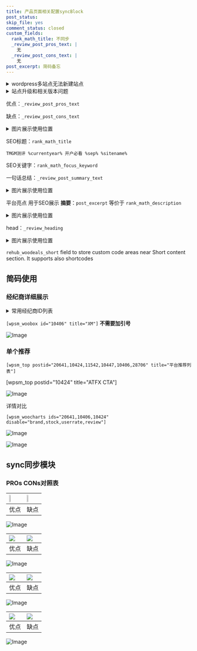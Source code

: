 ```yaml
---
title: 产品页面相关配置syncBlock
post_status: 
skip_file: yes
comment_status: closed
custom_fields:
  rank_math_title: 不同步
  _review_post_pros_text: |
    无
  _review_post_cons_text: |
    无
post_excerpt: 简码备忘
---
```

<details><summary>wordpress多站点无法新建站点</summary>

<li>和报错需要清理cookies一样的原因</li>
<li>wp-config.php里面<code>define( 'SUBDOMAIN_INSTALL', false );//子域名安装</code></li>
<li>新建子站点是用<code>define( 'SUBDOMAIN_INSTALL', true);//子域名安装</code> 完成以后，改成<code>false</code></li>
</details>

<details><summary>站点升级和相关版本问题</summary>

<p>wordpress：5.9.9
woocommerce：7.5.1
出现问题的地方：主题选项里面>><strong>Product layout >>compact style</strong></p>
<p>如何出现没有用过的字段 导致无法保存。先导出配置 然后进行修改，后面再次恢复即可。</p>
<p>出现部分字段无法显示时，需要返回默认布局后，对产品进行保存就好了。</p>
<p></p>
</details>

优点：`_review_post_pros_text`

缺点：`_review_post_cons_text`

<details><summary>图片展示使用位置</summary>

<img src="https://prod-files-secure.s3.us-west-2.amazonaws.com/39ed1227-6d7d-4570-be36-9ccd4a2c4241/f51d3d83-55d4-4bdf-9604-f37ec77ab556/Untitled.png?X-Amz-Algorithm=AWS4-HMAC-SHA256&X-Amz-Content-Sha256=UNSIGNED-PAYLOAD&X-Amz-Credential=ASIAZI2LB4664Y73AZ6Z%2F20250902%2Fus-west-2%2Fs3%2Faws4_request&X-Amz-Date=20250902T105528Z&X-Amz-Expires=3600&X-Amz-Security-Token=IQoJb3JpZ2luX2VjEML%2F%2F%2F%2F%2F%2F%2F%2F%2F%2FwEaCXVzLXdlc3QtMiJIMEYCIQCFSMjC489KcN5Ln1c6oKXNfp9J4XCy1BIkFCNqLpYluQIhAMrJZRkd3nyK1qt3%2FPbjx3BuQbKQBM22QXPreSuQ7iSLKv8DCCsQABoMNjM3NDIzMTgzODA1IgymxJOzEUEk3dqp2bMq3AOzyoLr0nhbVEvEpzuHjBML3Wt6TCYxOaBlWtQju0nKYoKSFDbgLGb52b9033v5s2eYW6GY3phocDrw%2FmYPHfuESYAu5NnmaySiRGdW4AJUIiup3JIYQ2F2RfeJrNuOLck4eHem3V%2BcrY5QUq9eVtYJQsAbxqytkyVAu9E3C%2Fs1pvQPX5nFY7S40RWltkNFwFIooUzwNFGnWmBNZK%2BXYxSF%2Fjh1X9RO71nmDvBaU0B0w3N394QV%2BBFil0gisafqYdMDFd6F0W5xr6Ak%2B8oFeHENNuaeLcWZindDlvdyI38r1e0wanIgRKNrumd1esjxN3oC6Lut1NkUP8PVCHSSZLq5rUYGfDbCJ%2FuG2vXmukWZICfyBNhcoNAxvdaZkQ4xHVRO%2FROLNEdCt8MztvcTaCGg3sntcjQJzZ4alPtTcXXUGR7rpL6%2BvRjZVRww3bG3aCVVT%2F03bw96TMr6VMugTCJ99eDO0DkhdBFf8Vtfnn%2F1rxN9%2FDL2JUH3RHcDvG%2FGCCGXfRLEwq767vBZGGKnSK1AFqbi5h%2Bau%2BXaf2mzLRbO%2BPzEs9DfGA8nrm4bEPnjHmMwiEQHFk%2Bv790%2BbfCux9txwUc6hf7ritjJI14WbpUCqVlcU%2FdyWZljX8BkGDCf99rFBjqkASnswiAtvTKQ%2FDxudTzgWIYQPh4DgWtmQtlSSQSuF9N9KGapMhw6tWZA%2Bb8uA3kErgiQ8N%2FGb5CyjlY9Ii8F9qvPfTFmmcjJZdIXMhHzYQAWVvpyrCRZjmc2i0J2cO8xAJH0qGyicmEnH0pzzj%2BvbLb%2FcF95%2FofA8X1Ir37PciHYzSHD%2F7t49bvPqpMlsmjuiavl9j28GS%2FJd5R7%2Feekzc5MGvn5&X-Amz-Signature=20ac4fc85a7e4682263aecf12cdf98b0b5a1daa54ec4dbc1d601fb8c8cdfd4e4&X-Amz-SignedHeaders=host&x-amz-checksum-mode=ENABLED&x-id=GetObject" alt="Image">
</details>

SEO标题：`rank_math_title`

`TMGM测评 %currentyear% 开户必看 %sep% %sitename%`

SEO关键字：`rank_math_focus_keyword`

一句话总结：`_review_post_summary_text`

<details><summary>图片展示使用位置</summary>

<img src="https://prod-files-secure.s3.us-west-2.amazonaws.com/39ed1227-6d7d-4570-be36-9ccd4a2c4241/4b96a922-296c-4f4e-8630-d1c870cbce01/Untitled.png?X-Amz-Algorithm=AWS4-HMAC-SHA256&X-Amz-Content-Sha256=UNSIGNED-PAYLOAD&X-Amz-Credential=ASIAZI2LB466QM52LRXS%2F20250902%2Fus-west-2%2Fs3%2Faws4_request&X-Amz-Date=20250902T105529Z&X-Amz-Expires=3600&X-Amz-Security-Token=IQoJb3JpZ2luX2VjEML%2F%2F%2F%2F%2F%2F%2F%2F%2F%2FwEaCXVzLXdlc3QtMiJGMEQCIDg8LbdHoxDXOVoSA1XGhzqVMOiFvACVuf9JVHLYifVYAiBFXO1gTKY%2FgtCSVTaso2VDOK90eLnFiAiNpRaLruPQair%2FAwgrEAAaDDYzNzQyMzE4MzgwNSIMrG4vgXtPRE%2FdAyCuKtwDmEkljsToEfUFBir9v%2Ff4lIU8ObZP4VyspuSorSkcjZqp6N6ygST6Py2YGRfqIHFEPgzRwfgpGH%2FfA04Z5geadY4M1UGygZY7vj3eZp3QKPYzFpCIiprVSe4MRdeadkXkMnSHY3E%2FK3db7sDsx1XJR1wjrNgvE0LLbqPOZtd7GEWxtUK7e8Hxkcq6ZvKtVBZt1t1zPsNJKwvZqhTrpeytXBLp0X9AI2pHHSL1wv9G5sFbxeqjl6OfNGWtZH%2B5Cp5UC2aei3X5ryPmDARQdaC8JVibHtKxofj27%2B1kJinYoKuhCouv0EJs%2ByBeB6o4WQrCil2rWkaA8nK4UVR1iJhX4%2FSa1YtCccr8AidwPjPjJhPQu%2FV3hD8CeEyRKFzNRGtzGkAki4TKIY8lUwdX1LYe8HaaQlAV0ifWjAItrKFNt5pRIvUWYYfnh70R7GxcbNMC0UWEE8REcXq1Myp7skXnZwR9OUyAQ%2BMIQ8oZN2jLf2o59Wm95i4MBYUDhtqCXP7NryXmdjL2HF61iapXJiftzNkTQmMx1l5AYyUWh1mSIgrwtFzIAPE0Dosk4LpU48xpxDgcpYCexEm03gTeAwAAIpilt4ry56jDYENxmTbp6UxdJKAsXz266SsNIAow4PfaxQY6pgF%2B5cNa5GASiwkoPrc8DJ7KLnMZgkPNnQ8aaLafNRKF0Fy3Yj0tyyNBe3qUV0ClWSDxkXK2hVr3vIekt5WNOpXzQAoBxrSFmWSg5D6lyE9agzJj33DzXK235mbI1DFAAtOCkr4p4CNbKiATkGimh%2B6%2F7BE8Q2wGbnCNyp035zyaBvRmagq7akh0NzNzwjMg46ZOaMT69J2kcRpZomZ53Bbo2IgDPzGZ&X-Amz-Signature=737e5857b5d4dcd4b6a19a11828ef421dca9a49010ca827aab4f17c283f571e1&X-Amz-SignedHeaders=host&x-amz-checksum-mode=ENABLED&x-id=GetObject" alt="Image">
</details>

平台亮点 用于SEO展示 **摘要**：`post_excerpt`  等价于 `rank_math_description`

<details><summary>图片展示使用位置</summary>

<img src="https://prod-files-secure.s3.us-west-2.amazonaws.com/39ed1227-6d7d-4570-be36-9ccd4a2c4241/1ee11f63-b60a-4dfe-a7a7-d58ff23b5d88/Untitled.png?X-Amz-Algorithm=AWS4-HMAC-SHA256&X-Amz-Content-Sha256=UNSIGNED-PAYLOAD&X-Amz-Credential=ASIAZI2LB4666MQBAFH7%2F20250902%2Fus-west-2%2Fs3%2Faws4_request&X-Amz-Date=20250902T105533Z&X-Amz-Expires=3600&X-Amz-Security-Token=IQoJb3JpZ2luX2VjEML%2F%2F%2F%2F%2F%2F%2F%2F%2F%2FwEaCXVzLXdlc3QtMiJHMEUCIQDF%2FRVOvUIOLti3LEoLuVSkxFUtbbvaOnw9kPynmm%2FG%2FgIgSSdVPXSiCKsRzLZckX6pokPhsg1d22IseXvyp%2BK%2Ftqsq%2FwMIKxAAGgw2Mzc0MjMxODM4MDUiDJQZTAPuIYYABJ5A3SrcAx0jmjt4beNj2AZe%2FSVuDdWMrwpe1pLZgf7%2BvPTKPAAi25EkLUvzyykyOTaB28iSSKILfvwrjDn%2BG9O93pv6Xajv5H%2F7Zt6noMnqTCheEy6%2BWt9hjvnbtV7%2FGw%2FXQ%2BSxW5tW7YpyXXzSa0rfHRFgyszcA5Lv5WTFAMjOzR43JwkB7pNd7SUWkkWZbA8thBZ%2FhEsXV3KpVQ0yHSVwyIfwl8vYLytRiN1AzSF9P8EEJ8O9A%2B5FHNa2paMi%2Fzgpl63M18wtidlmaqnV%2B%2FSrIzJhSAqK1PHlFmaJo1b9btae%2Fz5AuyyfOpWeoC4jR7gB%2Bd7xLQErIyrVt%2FK054Go1CXdFrpphFnVIVy4YHPMJjYedpVNlkMVcCSfbodS9mYfIWPHa8BDI36bA4mXk2jDDCaPbmyyzkKTYeeKqUX4qZKol0pfsKZr0L09uwXhnw0ox4NyIuU8SADvuaQEAX%2FayXgtfj7%2FADT%2BNT5TlFVJU5L4G620YpT96w%2FwdsjCWsAHgbR65gQiUtCHjwewwT5ilFblii5NitBgq3J8knqWuhBmWfpSv9jvCqktbVTIXlxs8j0aptfCpC0yBcMNZkCMJkfHPIwS5dWBYAZ41MAqrIKIxPr0xVSCO2sx9OAC3FMMMIz32sUGOqUBFjHEzKO7WxWTY7OO3URRoFjL%2BSHev5s2EReV3fi3J5%2FtufR3De5k4%2F1GzviHU9fvZPEYl7JEiXzEkKxz59uZ7Dq5tyXHma27AVlZA1CTgdzDaMRI3tRIlyslenwttihPkMsv1v3hVzg4%2FkO%2FjGp0EZRYP2YtzM8a1%2B%2BcaKNgOFmfeCLK4YzX5E%2Bka4l8ZuG7dtU8oqeNm4rU5qQRM5MHhP8PlQYZ&X-Amz-Signature=db8c7fd648c4656cf1001a819c209d3e69dc7f040987a446783a272cdfc86e53&X-Amz-SignedHeaders=host&x-amz-checksum-mode=ENABLED&x-id=GetObject" alt="Image">
<img src="https://prod-files-secure.s3.us-west-2.amazonaws.com/39ed1227-6d7d-4570-be36-9ccd4a2c4241/ad4118b5-78d8-4fbe-801e-3b29b5d99c01/Untitled.png?X-Amz-Algorithm=AWS4-HMAC-SHA256&X-Amz-Content-Sha256=UNSIGNED-PAYLOAD&X-Amz-Credential=ASIAZI2LB4666MQBAFH7%2F20250902%2Fus-west-2%2Fs3%2Faws4_request&X-Amz-Date=20250902T105533Z&X-Amz-Expires=3600&X-Amz-Security-Token=IQoJb3JpZ2luX2VjEML%2F%2F%2F%2F%2F%2F%2F%2F%2F%2FwEaCXVzLXdlc3QtMiJHMEUCIQDF%2FRVOvUIOLti3LEoLuVSkxFUtbbvaOnw9kPynmm%2FG%2FgIgSSdVPXSiCKsRzLZckX6pokPhsg1d22IseXvyp%2BK%2Ftqsq%2FwMIKxAAGgw2Mzc0MjMxODM4MDUiDJQZTAPuIYYABJ5A3SrcAx0jmjt4beNj2AZe%2FSVuDdWMrwpe1pLZgf7%2BvPTKPAAi25EkLUvzyykyOTaB28iSSKILfvwrjDn%2BG9O93pv6Xajv5H%2F7Zt6noMnqTCheEy6%2BWt9hjvnbtV7%2FGw%2FXQ%2BSxW5tW7YpyXXzSa0rfHRFgyszcA5Lv5WTFAMjOzR43JwkB7pNd7SUWkkWZbA8thBZ%2FhEsXV3KpVQ0yHSVwyIfwl8vYLytRiN1AzSF9P8EEJ8O9A%2B5FHNa2paMi%2Fzgpl63M18wtidlmaqnV%2B%2FSrIzJhSAqK1PHlFmaJo1b9btae%2Fz5AuyyfOpWeoC4jR7gB%2Bd7xLQErIyrVt%2FK054Go1CXdFrpphFnVIVy4YHPMJjYedpVNlkMVcCSfbodS9mYfIWPHa8BDI36bA4mXk2jDDCaPbmyyzkKTYeeKqUX4qZKol0pfsKZr0L09uwXhnw0ox4NyIuU8SADvuaQEAX%2FayXgtfj7%2FADT%2BNT5TlFVJU5L4G620YpT96w%2FwdsjCWsAHgbR65gQiUtCHjwewwT5ilFblii5NitBgq3J8knqWuhBmWfpSv9jvCqktbVTIXlxs8j0aptfCpC0yBcMNZkCMJkfHPIwS5dWBYAZ41MAqrIKIxPr0xVSCO2sx9OAC3FMMMIz32sUGOqUBFjHEzKO7WxWTY7OO3URRoFjL%2BSHev5s2EReV3fi3J5%2FtufR3De5k4%2F1GzviHU9fvZPEYl7JEiXzEkKxz59uZ7Dq5tyXHma27AVlZA1CTgdzDaMRI3tRIlyslenwttihPkMsv1v3hVzg4%2FkO%2FjGp0EZRYP2YtzM8a1%2B%2BcaKNgOFmfeCLK4YzX5E%2Bka4l8ZuG7dtU8oqeNm4rU5qQRM5MHhP8PlQYZ&X-Amz-Signature=a806341061e95b630b4d42d36995be334d5f0cdea64e76e65d627be13f92fe74&X-Amz-SignedHeaders=host&x-amz-checksum-mode=ENABLED&x-id=GetObject" alt="Image">
<img src="https://prod-files-secure.s3.us-west-2.amazonaws.com/39ed1227-6d7d-4570-be36-9ccd4a2c4241/a38cf7c9-a79c-4b64-9e94-13589fe0758b/Untitled.png?X-Amz-Algorithm=AWS4-HMAC-SHA256&X-Amz-Content-Sha256=UNSIGNED-PAYLOAD&X-Amz-Credential=ASIAZI2LB4666MQBAFH7%2F20250902%2Fus-west-2%2Fs3%2Faws4_request&X-Amz-Date=20250902T105533Z&X-Amz-Expires=3600&X-Amz-Security-Token=IQoJb3JpZ2luX2VjEML%2F%2F%2F%2F%2F%2F%2F%2F%2F%2FwEaCXVzLXdlc3QtMiJHMEUCIQDF%2FRVOvUIOLti3LEoLuVSkxFUtbbvaOnw9kPynmm%2FG%2FgIgSSdVPXSiCKsRzLZckX6pokPhsg1d22IseXvyp%2BK%2Ftqsq%2FwMIKxAAGgw2Mzc0MjMxODM4MDUiDJQZTAPuIYYABJ5A3SrcAx0jmjt4beNj2AZe%2FSVuDdWMrwpe1pLZgf7%2BvPTKPAAi25EkLUvzyykyOTaB28iSSKILfvwrjDn%2BG9O93pv6Xajv5H%2F7Zt6noMnqTCheEy6%2BWt9hjvnbtV7%2FGw%2FXQ%2BSxW5tW7YpyXXzSa0rfHRFgyszcA5Lv5WTFAMjOzR43JwkB7pNd7SUWkkWZbA8thBZ%2FhEsXV3KpVQ0yHSVwyIfwl8vYLytRiN1AzSF9P8EEJ8O9A%2B5FHNa2paMi%2Fzgpl63M18wtidlmaqnV%2B%2FSrIzJhSAqK1PHlFmaJo1b9btae%2Fz5AuyyfOpWeoC4jR7gB%2Bd7xLQErIyrVt%2FK054Go1CXdFrpphFnVIVy4YHPMJjYedpVNlkMVcCSfbodS9mYfIWPHa8BDI36bA4mXk2jDDCaPbmyyzkKTYeeKqUX4qZKol0pfsKZr0L09uwXhnw0ox4NyIuU8SADvuaQEAX%2FayXgtfj7%2FADT%2BNT5TlFVJU5L4G620YpT96w%2FwdsjCWsAHgbR65gQiUtCHjwewwT5ilFblii5NitBgq3J8knqWuhBmWfpSv9jvCqktbVTIXlxs8j0aptfCpC0yBcMNZkCMJkfHPIwS5dWBYAZ41MAqrIKIxPr0xVSCO2sx9OAC3FMMMIz32sUGOqUBFjHEzKO7WxWTY7OO3URRoFjL%2BSHev5s2EReV3fi3J5%2FtufR3De5k4%2F1GzviHU9fvZPEYl7JEiXzEkKxz59uZ7Dq5tyXHma27AVlZA1CTgdzDaMRI3tRIlyslenwttihPkMsv1v3hVzg4%2FkO%2FjGp0EZRYP2YtzM8a1%2B%2BcaKNgOFmfeCLK4YzX5E%2Bka4l8ZuG7dtU8oqeNm4rU5qQRM5MHhP8PlQYZ&X-Amz-Signature=9b15dc6813de053ca9d9d8d21054b9dd180aae2f5bf7b863298635bf1b40f931&X-Amz-SignedHeaders=host&x-amz-checksum-mode=ENABLED&x-id=GetObject" alt="Image">
<img src="https://prod-files-secure.s3.us-west-2.amazonaws.com/39ed1227-6d7d-4570-be36-9ccd4a2c4241/7da6fc1e-d2ac-42ae-8c75-cb5749aa18f6/Untitled.png?X-Amz-Algorithm=AWS4-HMAC-SHA256&X-Amz-Content-Sha256=UNSIGNED-PAYLOAD&X-Amz-Credential=ASIAZI2LB4666MQBAFH7%2F20250902%2Fus-west-2%2Fs3%2Faws4_request&X-Amz-Date=20250902T105533Z&X-Amz-Expires=3600&X-Amz-Security-Token=IQoJb3JpZ2luX2VjEML%2F%2F%2F%2F%2F%2F%2F%2F%2F%2FwEaCXVzLXdlc3QtMiJHMEUCIQDF%2FRVOvUIOLti3LEoLuVSkxFUtbbvaOnw9kPynmm%2FG%2FgIgSSdVPXSiCKsRzLZckX6pokPhsg1d22IseXvyp%2BK%2Ftqsq%2FwMIKxAAGgw2Mzc0MjMxODM4MDUiDJQZTAPuIYYABJ5A3SrcAx0jmjt4beNj2AZe%2FSVuDdWMrwpe1pLZgf7%2BvPTKPAAi25EkLUvzyykyOTaB28iSSKILfvwrjDn%2BG9O93pv6Xajv5H%2F7Zt6noMnqTCheEy6%2BWt9hjvnbtV7%2FGw%2FXQ%2BSxW5tW7YpyXXzSa0rfHRFgyszcA5Lv5WTFAMjOzR43JwkB7pNd7SUWkkWZbA8thBZ%2FhEsXV3KpVQ0yHSVwyIfwl8vYLytRiN1AzSF9P8EEJ8O9A%2B5FHNa2paMi%2Fzgpl63M18wtidlmaqnV%2B%2FSrIzJhSAqK1PHlFmaJo1b9btae%2Fz5AuyyfOpWeoC4jR7gB%2Bd7xLQErIyrVt%2FK054Go1CXdFrpphFnVIVy4YHPMJjYedpVNlkMVcCSfbodS9mYfIWPHa8BDI36bA4mXk2jDDCaPbmyyzkKTYeeKqUX4qZKol0pfsKZr0L09uwXhnw0ox4NyIuU8SADvuaQEAX%2FayXgtfj7%2FADT%2BNT5TlFVJU5L4G620YpT96w%2FwdsjCWsAHgbR65gQiUtCHjwewwT5ilFblii5NitBgq3J8knqWuhBmWfpSv9jvCqktbVTIXlxs8j0aptfCpC0yBcMNZkCMJkfHPIwS5dWBYAZ41MAqrIKIxPr0xVSCO2sx9OAC3FMMMIz32sUGOqUBFjHEzKO7WxWTY7OO3URRoFjL%2BSHev5s2EReV3fi3J5%2FtufR3De5k4%2F1GzviHU9fvZPEYl7JEiXzEkKxz59uZ7Dq5tyXHma27AVlZA1CTgdzDaMRI3tRIlyslenwttihPkMsv1v3hVzg4%2FkO%2FjGp0EZRYP2YtzM8a1%2B%2BcaKNgOFmfeCLK4YzX5E%2Bka4l8ZuG7dtU8oqeNm4rU5qQRM5MHhP8PlQYZ&X-Amz-Signature=89a032fb55148807999f74342272ad3fb57df661c32745cc82ad7770eb3f9271&X-Amz-SignedHeaders=host&x-amz-checksum-mode=ENABLED&x-id=GetObject" alt="Image">
<img src="https://prod-files-secure.s3.us-west-2.amazonaws.com/39ed1227-6d7d-4570-be36-9ccd4a2c4241/7e97f40a-eaee-47f5-b2f9-475f96808fa7/Untitled.png?X-Amz-Algorithm=AWS4-HMAC-SHA256&X-Amz-Content-Sha256=UNSIGNED-PAYLOAD&X-Amz-Credential=ASIAZI2LB4666MQBAFH7%2F20250902%2Fus-west-2%2Fs3%2Faws4_request&X-Amz-Date=20250902T105533Z&X-Amz-Expires=3600&X-Amz-Security-Token=IQoJb3JpZ2luX2VjEML%2F%2F%2F%2F%2F%2F%2F%2F%2F%2FwEaCXVzLXdlc3QtMiJHMEUCIQDF%2FRVOvUIOLti3LEoLuVSkxFUtbbvaOnw9kPynmm%2FG%2FgIgSSdVPXSiCKsRzLZckX6pokPhsg1d22IseXvyp%2BK%2Ftqsq%2FwMIKxAAGgw2Mzc0MjMxODM4MDUiDJQZTAPuIYYABJ5A3SrcAx0jmjt4beNj2AZe%2FSVuDdWMrwpe1pLZgf7%2BvPTKPAAi25EkLUvzyykyOTaB28iSSKILfvwrjDn%2BG9O93pv6Xajv5H%2F7Zt6noMnqTCheEy6%2BWt9hjvnbtV7%2FGw%2FXQ%2BSxW5tW7YpyXXzSa0rfHRFgyszcA5Lv5WTFAMjOzR43JwkB7pNd7SUWkkWZbA8thBZ%2FhEsXV3KpVQ0yHSVwyIfwl8vYLytRiN1AzSF9P8EEJ8O9A%2B5FHNa2paMi%2Fzgpl63M18wtidlmaqnV%2B%2FSrIzJhSAqK1PHlFmaJo1b9btae%2Fz5AuyyfOpWeoC4jR7gB%2Bd7xLQErIyrVt%2FK054Go1CXdFrpphFnVIVy4YHPMJjYedpVNlkMVcCSfbodS9mYfIWPHa8BDI36bA4mXk2jDDCaPbmyyzkKTYeeKqUX4qZKol0pfsKZr0L09uwXhnw0ox4NyIuU8SADvuaQEAX%2FayXgtfj7%2FADT%2BNT5TlFVJU5L4G620YpT96w%2FwdsjCWsAHgbR65gQiUtCHjwewwT5ilFblii5NitBgq3J8knqWuhBmWfpSv9jvCqktbVTIXlxs8j0aptfCpC0yBcMNZkCMJkfHPIwS5dWBYAZ41MAqrIKIxPr0xVSCO2sx9OAC3FMMMIz32sUGOqUBFjHEzKO7WxWTY7OO3URRoFjL%2BSHev5s2EReV3fi3J5%2FtufR3De5k4%2F1GzviHU9fvZPEYl7JEiXzEkKxz59uZ7Dq5tyXHma27AVlZA1CTgdzDaMRI3tRIlyslenwttihPkMsv1v3hVzg4%2FkO%2FjGp0EZRYP2YtzM8a1%2B%2BcaKNgOFmfeCLK4YzX5E%2Bka4l8ZuG7dtU8oqeNm4rU5qQRM5MHhP8PlQYZ&X-Amz-Signature=94d1ef1dbb98d49ad16b522ac7c1c47002912df068450d482a4cd9985ee06103&X-Amz-SignedHeaders=host&x-amz-checksum-mode=ENABLED&x-id=GetObject" alt="Image">
</details>

head：`_review_heading`

<details><summary>图片展示使用位置</summary>

<img src="https://prod-files-secure.s3.us-west-2.amazonaws.com/39ed1227-6d7d-4570-be36-9ccd4a2c4241/3a4650ad-9887-415c-889a-edd51fa54f27/Untitled.png?X-Amz-Algorithm=AWS4-HMAC-SHA256&X-Amz-Content-Sha256=UNSIGNED-PAYLOAD&X-Amz-Credential=ASIAZI2LB4667QGOS5XM%2F20250902%2Fus-west-2%2Fs3%2Faws4_request&X-Amz-Date=20250902T105533Z&X-Amz-Expires=3600&X-Amz-Security-Token=IQoJb3JpZ2luX2VjEML%2F%2F%2F%2F%2F%2F%2F%2F%2F%2FwEaCXVzLXdlc3QtMiJGMEQCICGf3F9NRW0fMeD0GLdNzfjp7Sk3TiIfiiUwz0vsjRfqAiAZ0mXaynCNRHXGqhEJ%2FSAXq1e1a90F2rxLFpzmiTU6VCr%2FAwgrEAAaDDYzNzQyMzE4MzgwNSIMmxrrGcbfBdV39ceuKtwDDTBZeaq96DcXUn0JQ8O8xu3F3kBg%2BXtHsg3x4cCXsGBkAUMOEoFkhA5%2Fmafa3yJJLT7vdG6eEXcPq0rPXUXknPyDCwYQEJqe5Xl%2FtW0GRG03mE6SsY5TIrybt7ZUmlldNFRsAfX61r10e3ES39ZDhIF0V9zsmqcvwxAeR6JI3pakc%2FDfn%2F1ERXJKxQWf%2FlWa8nXEhHWWYiXRtV7Eg4Rq9%2BL8RE%2FXqoL%2FqgNbLcPSlsAW%2FXKvqDIpAkx4Tfh0q5RzYtP3BnVCZzfo%2BgQEg6lhjCqFqX6gNs2xFoEx6bkXoor66CyLu3EuaXUczqPtfZyxR6yBEpRkmMYj0K0hUdfdHazfKlEe42YgoA2%2BQOUNVT%2FGpNN9Vlsh2%2FOJukxZQQKaIHXJ1hzwDr%2BXwMU77uZOKJh%2FRn4bsIG0J8r4qtVi73Q7fS5N6UHB8JQ4E34rtAyApbDV7FOCOlnQM7zx3iEzBgGWtKtGJe%2BQ%2F0fDUNnGUGFEEsZVN7z9mOXv9In6Z95EpqEwaLh7ONl7JhVj8mD0MpXVtG8KddWxfu4fWcBeu7tx8H9yO%2BRcdvQl57j%2Bbu2goT%2F8nP0%2FedfP5HP06SCOfzEkG46giuIGu%2FUhc3KO4oYpSHzyAPWPiUJT2GowtPfaxQY6pgEGZ1a%2BU8KrOAZMqYcDGxUs3VeqfI78ETKSUYrMKaiS1OE9WiiqB8M8eT8VUHcf%2B%2B7AwGtzcac7O479RL19EV2wqlIrS4WSK92t0vpUpoNaZTSQaGKvDesdcwwGr0kybCYdy8%2FGoUUDfT%2F1Lp1IGIXRGvHU78WtOa1fZh4uBg3lUpeA8ZL9lWdMhUJbF0iv5yBnBN%2Fdzf8F4AQb%2FmuLXvszWCLt9ArW&X-Amz-Signature=49e0383ee656300e029edf4d5a9adefcbab1e2eb417dfd788e0e5ec8874cce93&X-Amz-SignedHeaders=host&x-amz-checksum-mode=ENABLED&x-id=GetObject" alt="Image">
</details>

`rehub_woodeals_short`	field to store custom code areas near Short content section. It supports also shortcodes



## 简码使用

### 经纪商详细展示

<details><summary>常用经纪商ID列表</summary>

<pre><code class="php">嘉盛 ===> 20641  [wpsm_woobox id="20641" title="嘉盛"]
易信easymarkets ===> 11542  [wpsm_woobox id="11542" title="易信easymarkets"]
ATFX外汇 ===> 10424  [wpsm_woobox id="10424" title="ATFX"]
XM ===> 10406  [wpsm_woobox id="10406" title="XM"]
TMGM ===> 29622  [wpsm_woobox id="29622" title="TMGM"]
HYCM ===> 10447  [wpsm_woobox id="10447" title="HYCM"]
fpmarkets澳福外汇 ===> 20639  [wpsm_woobox id="20639" title="fpmarkets澳福外汇"]</code></pre>
</details>

`[wpsm_woobox id="10406" title="XM"]` **不需要加引号**

![Image](https://prod-files-secure.s3.us-west-2.amazonaws.com/39ed1227-6d7d-4570-be36-9ccd4a2c4241/4f898f9d-0fa7-4e43-acd3-ac6bc7be575a/Untitled.png?X-Amz-Algorithm=AWS4-HMAC-SHA256&X-Amz-Content-Sha256=UNSIGNED-PAYLOAD&X-Amz-Credential=ASIAZI2LB466YO6AEAPP%2F20250902%2Fus-west-2%2Fs3%2Faws4_request&X-Amz-Date=20250902T105526Z&X-Amz-Expires=3600&X-Amz-Security-Token=IQoJb3JpZ2luX2VjEML%2F%2F%2F%2F%2F%2F%2F%2F%2F%2FwEaCXVzLXdlc3QtMiJHMEUCICosrbjDOu6OGciCGr0WrHbo8bju%2F8mhyv6Ch6O2tAVlAiEAypgbsPVsku9ikAii2L99l4Hml9lA%2FE1%2BMVtR6Eo1SnMq%2FwMIKxAAGgw2Mzc0MjMxODM4MDUiDJH8NeYsFAq3jmJ1LyrcAysxTUKfaKxbJVjSmOFDdHjeMiJ68nzgYp3362mL9OLzFXqBQFkH5I1iSV%2Bt2pBgDyYdGw6dgkcVJerswEdQ2508a465uzdniXxnPrgRT9bI7pBD1b%2FOYJ0CEzJ5PtXjfKnCD7%2FdJ7iQn8JFwwE4THu%2BsP3rUuXtVAZXdri8W5Mo2%2B1MOcGyz0RVUGX6Qrh4AwhnHiPYd5cWXM5EibKl0SsQ%2BMRu5UenqYlWb1BMG%2BYJ4siZe9hNG9hz1sRSehl1OrrvFW4r1nMPDFIMfz1vjmhZM0Bc%2Bwd%2Fz8MVNcCIuSP8ik5L%2B%2F%2FINaDUeUyN%2FrqczqV%2F7%2Fu3QQ0IaLQitiX7MtxEHg5X02oqYdlJa9GM9SB2RdQb3gLruHsYs7rQ%2B3xx%2FLykBae1x8NJ%2FBPbNU4RrgzQsBs9WJx1tQN5q%2FcmFKRuqeANvJfRjoCl8Eyz1EruiHmcC2qOrGoSnY5Ir9nfBwfoG4vO7pEmPLisPhHkhcTLSebnvPPQa6c7Fth78pk%2BH%2BfLL%2FFld310rLKjjKv6YBYNNiOdNHrw13jaws8wxrGVY9ENmcvcDJ34wc03Flhha4KcQUgtaoLRTL2rSdzjVcYAJEaMmti6TS0aM0AV3juVZoIsIu6ZHIf6aN%2FkMLb32sUGOqUBIME5pN2MU6WkwTDtMhu1UkCOuqNWjkYWhLggEvKs9ZaiLg6Vu7eOLzyfiCe2yG6O7rWGKEmuUH9vsGQIdJZEtf8WW7TH3PhIpWkFMRjaqyfUag%2BLieNKtYkue5%2B9Vlsf5rNzJYIB20N9JOblN0ecXtA5gV7yApTFrVGMGQxjVZQpGj0vnJG9j9sEc562PRSRK7tt1t0NbVbyG3jEM2NtK3KGWWIa&X-Amz-Signature=8bd3b5b113cbb5c9b505badc24df7617a8e401103a7f053cd8e8d892427d0643&X-Amz-SignedHeaders=host&x-amz-checksum-mode=ENABLED&x-id=GetObject)

### 单个推荐
`[wpsm_top postid="20641,10424,11542,10447,10406,28706" title="平台推荐列表"]`

[wpsm_top postid="10424" title="ATFX CTA"]

![Image](https://prod-files-secure.s3.us-west-2.amazonaws.com/39ed1227-6d7d-4570-be36-9ccd4a2c4241/5ac620dc-51a8-48b6-b55d-91f47299193c/Untitled.png?X-Amz-Algorithm=AWS4-HMAC-SHA256&X-Amz-Content-Sha256=UNSIGNED-PAYLOAD&X-Amz-Credential=ASIAZI2LB466YO6AEAPP%2F20250902%2Fus-west-2%2Fs3%2Faws4_request&X-Amz-Date=20250902T105526Z&X-Amz-Expires=3600&X-Amz-Security-Token=IQoJb3JpZ2luX2VjEML%2F%2F%2F%2F%2F%2F%2F%2F%2F%2FwEaCXVzLXdlc3QtMiJHMEUCICosrbjDOu6OGciCGr0WrHbo8bju%2F8mhyv6Ch6O2tAVlAiEAypgbsPVsku9ikAii2L99l4Hml9lA%2FE1%2BMVtR6Eo1SnMq%2FwMIKxAAGgw2Mzc0MjMxODM4MDUiDJH8NeYsFAq3jmJ1LyrcAysxTUKfaKxbJVjSmOFDdHjeMiJ68nzgYp3362mL9OLzFXqBQFkH5I1iSV%2Bt2pBgDyYdGw6dgkcVJerswEdQ2508a465uzdniXxnPrgRT9bI7pBD1b%2FOYJ0CEzJ5PtXjfKnCD7%2FdJ7iQn8JFwwE4THu%2BsP3rUuXtVAZXdri8W5Mo2%2B1MOcGyz0RVUGX6Qrh4AwhnHiPYd5cWXM5EibKl0SsQ%2BMRu5UenqYlWb1BMG%2BYJ4siZe9hNG9hz1sRSehl1OrrvFW4r1nMPDFIMfz1vjmhZM0Bc%2Bwd%2Fz8MVNcCIuSP8ik5L%2B%2F%2FINaDUeUyN%2FrqczqV%2F7%2Fu3QQ0IaLQitiX7MtxEHg5X02oqYdlJa9GM9SB2RdQb3gLruHsYs7rQ%2B3xx%2FLykBae1x8NJ%2FBPbNU4RrgzQsBs9WJx1tQN5q%2FcmFKRuqeANvJfRjoCl8Eyz1EruiHmcC2qOrGoSnY5Ir9nfBwfoG4vO7pEmPLisPhHkhcTLSebnvPPQa6c7Fth78pk%2BH%2BfLL%2FFld310rLKjjKv6YBYNNiOdNHrw13jaws8wxrGVY9ENmcvcDJ34wc03Flhha4KcQUgtaoLRTL2rSdzjVcYAJEaMmti6TS0aM0AV3juVZoIsIu6ZHIf6aN%2FkMLb32sUGOqUBIME5pN2MU6WkwTDtMhu1UkCOuqNWjkYWhLggEvKs9ZaiLg6Vu7eOLzyfiCe2yG6O7rWGKEmuUH9vsGQIdJZEtf8WW7TH3PhIpWkFMRjaqyfUag%2BLieNKtYkue5%2B9Vlsf5rNzJYIB20N9JOblN0ecXtA5gV7yApTFrVGMGQxjVZQpGj0vnJG9j9sEc562PRSRK7tt1t0NbVbyG3jEM2NtK3KGWWIa&X-Amz-Signature=5ddf100a7384533b0818f93364c86a88ee81543c02c4569760448dfc86b5bac9&X-Amz-SignedHeaders=host&x-amz-checksum-mode=ENABLED&x-id=GetObject)

详情对比

`[wpsm_woocharts ids="20641,10406,10424" disable="brand,stock,userrate,review"]`

![Image](https://prod-files-secure.s3.us-west-2.amazonaws.com/39ed1227-6d7d-4570-be36-9ccd4a2c4241/bf3ba45f-b9f3-4295-8aef-b4a495fd25f4/Untitled.png?X-Amz-Algorithm=AWS4-HMAC-SHA256&X-Amz-Content-Sha256=UNSIGNED-PAYLOAD&X-Amz-Credential=ASIAZI2LB466YO6AEAPP%2F20250902%2Fus-west-2%2Fs3%2Faws4_request&X-Amz-Date=20250902T105526Z&X-Amz-Expires=3600&X-Amz-Security-Token=IQoJb3JpZ2luX2VjEML%2F%2F%2F%2F%2F%2F%2F%2F%2F%2FwEaCXVzLXdlc3QtMiJHMEUCICosrbjDOu6OGciCGr0WrHbo8bju%2F8mhyv6Ch6O2tAVlAiEAypgbsPVsku9ikAii2L99l4Hml9lA%2FE1%2BMVtR6Eo1SnMq%2FwMIKxAAGgw2Mzc0MjMxODM4MDUiDJH8NeYsFAq3jmJ1LyrcAysxTUKfaKxbJVjSmOFDdHjeMiJ68nzgYp3362mL9OLzFXqBQFkH5I1iSV%2Bt2pBgDyYdGw6dgkcVJerswEdQ2508a465uzdniXxnPrgRT9bI7pBD1b%2FOYJ0CEzJ5PtXjfKnCD7%2FdJ7iQn8JFwwE4THu%2BsP3rUuXtVAZXdri8W5Mo2%2B1MOcGyz0RVUGX6Qrh4AwhnHiPYd5cWXM5EibKl0SsQ%2BMRu5UenqYlWb1BMG%2BYJ4siZe9hNG9hz1sRSehl1OrrvFW4r1nMPDFIMfz1vjmhZM0Bc%2Bwd%2Fz8MVNcCIuSP8ik5L%2B%2F%2FINaDUeUyN%2FrqczqV%2F7%2Fu3QQ0IaLQitiX7MtxEHg5X02oqYdlJa9GM9SB2RdQb3gLruHsYs7rQ%2B3xx%2FLykBae1x8NJ%2FBPbNU4RrgzQsBs9WJx1tQN5q%2FcmFKRuqeANvJfRjoCl8Eyz1EruiHmcC2qOrGoSnY5Ir9nfBwfoG4vO7pEmPLisPhHkhcTLSebnvPPQa6c7Fth78pk%2BH%2BfLL%2FFld310rLKjjKv6YBYNNiOdNHrw13jaws8wxrGVY9ENmcvcDJ34wc03Flhha4KcQUgtaoLRTL2rSdzjVcYAJEaMmti6TS0aM0AV3juVZoIsIu6ZHIf6aN%2FkMLb32sUGOqUBIME5pN2MU6WkwTDtMhu1UkCOuqNWjkYWhLggEvKs9ZaiLg6Vu7eOLzyfiCe2yG6O7rWGKEmuUH9vsGQIdJZEtf8WW7TH3PhIpWkFMRjaqyfUag%2BLieNKtYkue5%2B9Vlsf5rNzJYIB20N9JOblN0ecXtA5gV7yApTFrVGMGQxjVZQpGj0vnJG9j9sEc562PRSRK7tt1t0NbVbyG3jEM2NtK3KGWWIa&X-Amz-Signature=db80d36ba56a639491ed9980b41fcd8a4503f6a4fcefee598b20590283972a1f&X-Amz-SignedHeaders=host&x-amz-checksum-mode=ENABLED&x-id=GetObject)

![Image](https://prod-files-secure.s3.us-west-2.amazonaws.com/39ed1227-6d7d-4570-be36-9ccd4a2c4241/30bc56ef-f383-4b48-9768-2ebc9e436ec0/Untitled.png?X-Amz-Algorithm=AWS4-HMAC-SHA256&X-Amz-Content-Sha256=UNSIGNED-PAYLOAD&X-Amz-Credential=ASIAZI2LB466YO6AEAPP%2F20250902%2Fus-west-2%2Fs3%2Faws4_request&X-Amz-Date=20250902T105526Z&X-Amz-Expires=3600&X-Amz-Security-Token=IQoJb3JpZ2luX2VjEML%2F%2F%2F%2F%2F%2F%2F%2F%2F%2FwEaCXVzLXdlc3QtMiJHMEUCICosrbjDOu6OGciCGr0WrHbo8bju%2F8mhyv6Ch6O2tAVlAiEAypgbsPVsku9ikAii2L99l4Hml9lA%2FE1%2BMVtR6Eo1SnMq%2FwMIKxAAGgw2Mzc0MjMxODM4MDUiDJH8NeYsFAq3jmJ1LyrcAysxTUKfaKxbJVjSmOFDdHjeMiJ68nzgYp3362mL9OLzFXqBQFkH5I1iSV%2Bt2pBgDyYdGw6dgkcVJerswEdQ2508a465uzdniXxnPrgRT9bI7pBD1b%2FOYJ0CEzJ5PtXjfKnCD7%2FdJ7iQn8JFwwE4THu%2BsP3rUuXtVAZXdri8W5Mo2%2B1MOcGyz0RVUGX6Qrh4AwhnHiPYd5cWXM5EibKl0SsQ%2BMRu5UenqYlWb1BMG%2BYJ4siZe9hNG9hz1sRSehl1OrrvFW4r1nMPDFIMfz1vjmhZM0Bc%2Bwd%2Fz8MVNcCIuSP8ik5L%2B%2F%2FINaDUeUyN%2FrqczqV%2F7%2Fu3QQ0IaLQitiX7MtxEHg5X02oqYdlJa9GM9SB2RdQb3gLruHsYs7rQ%2B3xx%2FLykBae1x8NJ%2FBPbNU4RrgzQsBs9WJx1tQN5q%2FcmFKRuqeANvJfRjoCl8Eyz1EruiHmcC2qOrGoSnY5Ir9nfBwfoG4vO7pEmPLisPhHkhcTLSebnvPPQa6c7Fth78pk%2BH%2BfLL%2FFld310rLKjjKv6YBYNNiOdNHrw13jaws8wxrGVY9ENmcvcDJ34wc03Flhha4KcQUgtaoLRTL2rSdzjVcYAJEaMmti6TS0aM0AV3juVZoIsIu6ZHIf6aN%2FkMLb32sUGOqUBIME5pN2MU6WkwTDtMhu1UkCOuqNWjkYWhLggEvKs9ZaiLg6Vu7eOLzyfiCe2yG6O7rWGKEmuUH9vsGQIdJZEtf8WW7TH3PhIpWkFMRjaqyfUag%2BLieNKtYkue5%2B9Vlsf5rNzJYIB20N9JOblN0ecXtA5gV7yApTFrVGMGQxjVZQpGj0vnJG9j9sEc562PRSRK7tt1t0NbVbyG3jEM2NtK3KGWWIa&X-Amz-Signature=9d64b693c3f0f11cfeadd001cb6ce8ce915727db72adc4f93f52e1aae806cba2&X-Amz-SignedHeaders=host&x-amz-checksum-mode=ENABLED&x-id=GetObject)

## sync同步模块

### PROs CONs对照表

| <img src="https://cdn.ifttt.fun/gh/jarlin8/OSS@main/icons/customize/pros.svg" height="auto" width="37.3%"> | <img src="https://cdn.ifttt.fun/gh/jarlin8/OSS@main/icons/customize/cons.svg" height="auto" width="28.8%"> |
| :--- | :--- |
| 优点 | 缺点 |

![Image](https://prod-files-secure.s3.us-west-2.amazonaws.com/39ed1227-6d7d-4570-be36-9ccd4a2c4241/8742b755-dfb5-4004-9a5f-d6e561664bd8/Untitled.png?X-Amz-Algorithm=AWS4-HMAC-SHA256&X-Amz-Content-Sha256=UNSIGNED-PAYLOAD&X-Amz-Credential=ASIAZI2LB466YO6AEAPP%2F20250902%2Fus-west-2%2Fs3%2Faws4_request&X-Amz-Date=20250902T105526Z&X-Amz-Expires=3600&X-Amz-Security-Token=IQoJb3JpZ2luX2VjEML%2F%2F%2F%2F%2F%2F%2F%2F%2F%2FwEaCXVzLXdlc3QtMiJHMEUCICosrbjDOu6OGciCGr0WrHbo8bju%2F8mhyv6Ch6O2tAVlAiEAypgbsPVsku9ikAii2L99l4Hml9lA%2FE1%2BMVtR6Eo1SnMq%2FwMIKxAAGgw2Mzc0MjMxODM4MDUiDJH8NeYsFAq3jmJ1LyrcAysxTUKfaKxbJVjSmOFDdHjeMiJ68nzgYp3362mL9OLzFXqBQFkH5I1iSV%2Bt2pBgDyYdGw6dgkcVJerswEdQ2508a465uzdniXxnPrgRT9bI7pBD1b%2FOYJ0CEzJ5PtXjfKnCD7%2FdJ7iQn8JFwwE4THu%2BsP3rUuXtVAZXdri8W5Mo2%2B1MOcGyz0RVUGX6Qrh4AwhnHiPYd5cWXM5EibKl0SsQ%2BMRu5UenqYlWb1BMG%2BYJ4siZe9hNG9hz1sRSehl1OrrvFW4r1nMPDFIMfz1vjmhZM0Bc%2Bwd%2Fz8MVNcCIuSP8ik5L%2B%2F%2FINaDUeUyN%2FrqczqV%2F7%2Fu3QQ0IaLQitiX7MtxEHg5X02oqYdlJa9GM9SB2RdQb3gLruHsYs7rQ%2B3xx%2FLykBae1x8NJ%2FBPbNU4RrgzQsBs9WJx1tQN5q%2FcmFKRuqeANvJfRjoCl8Eyz1EruiHmcC2qOrGoSnY5Ir9nfBwfoG4vO7pEmPLisPhHkhcTLSebnvPPQa6c7Fth78pk%2BH%2BfLL%2FFld310rLKjjKv6YBYNNiOdNHrw13jaws8wxrGVY9ENmcvcDJ34wc03Flhha4KcQUgtaoLRTL2rSdzjVcYAJEaMmti6TS0aM0AV3juVZoIsIu6ZHIf6aN%2FkMLb32sUGOqUBIME5pN2MU6WkwTDtMhu1UkCOuqNWjkYWhLggEvKs9ZaiLg6Vu7eOLzyfiCe2yG6O7rWGKEmuUH9vsGQIdJZEtf8WW7TH3PhIpWkFMRjaqyfUag%2BLieNKtYkue5%2B9Vlsf5rNzJYIB20N9JOblN0ecXtA5gV7yApTFrVGMGQxjVZQpGj0vnJG9j9sEc562PRSRK7tt1t0NbVbyG3jEM2NtK3KGWWIa&X-Amz-Signature=cd0731a45e0e631cd03e1c9298a04c1be27fc261b7b2f11672c2eb3eafa7854c&X-Amz-SignedHeaders=host&x-amz-checksum-mode=ENABLED&x-id=GetObject)

| <img src="https://cdn.ifttt.fun/gh/jarlin8/OSS@main/icons/customize/pros1.svg" height="auto"> | <img src="https://cdn.ifttt.fun/gh/jarlin8/OSS@main/icons/customize/cons1.svg" height="auto"> |
| :--- | :--- |
| 优点 | 缺点 |

![Image](https://prod-files-secure.s3.us-west-2.amazonaws.com/39ed1227-6d7d-4570-be36-9ccd4a2c4241/806358f8-c9c4-4e17-bb35-c6c76a5397a5/Untitled.png?X-Amz-Algorithm=AWS4-HMAC-SHA256&X-Amz-Content-Sha256=UNSIGNED-PAYLOAD&X-Amz-Credential=ASIAZI2LB466YO6AEAPP%2F20250902%2Fus-west-2%2Fs3%2Faws4_request&X-Amz-Date=20250902T105526Z&X-Amz-Expires=3600&X-Amz-Security-Token=IQoJb3JpZ2luX2VjEML%2F%2F%2F%2F%2F%2F%2F%2F%2F%2FwEaCXVzLXdlc3QtMiJHMEUCICosrbjDOu6OGciCGr0WrHbo8bju%2F8mhyv6Ch6O2tAVlAiEAypgbsPVsku9ikAii2L99l4Hml9lA%2FE1%2BMVtR6Eo1SnMq%2FwMIKxAAGgw2Mzc0MjMxODM4MDUiDJH8NeYsFAq3jmJ1LyrcAysxTUKfaKxbJVjSmOFDdHjeMiJ68nzgYp3362mL9OLzFXqBQFkH5I1iSV%2Bt2pBgDyYdGw6dgkcVJerswEdQ2508a465uzdniXxnPrgRT9bI7pBD1b%2FOYJ0CEzJ5PtXjfKnCD7%2FdJ7iQn8JFwwE4THu%2BsP3rUuXtVAZXdri8W5Mo2%2B1MOcGyz0RVUGX6Qrh4AwhnHiPYd5cWXM5EibKl0SsQ%2BMRu5UenqYlWb1BMG%2BYJ4siZe9hNG9hz1sRSehl1OrrvFW4r1nMPDFIMfz1vjmhZM0Bc%2Bwd%2Fz8MVNcCIuSP8ik5L%2B%2F%2FINaDUeUyN%2FrqczqV%2F7%2Fu3QQ0IaLQitiX7MtxEHg5X02oqYdlJa9GM9SB2RdQb3gLruHsYs7rQ%2B3xx%2FLykBae1x8NJ%2FBPbNU4RrgzQsBs9WJx1tQN5q%2FcmFKRuqeANvJfRjoCl8Eyz1EruiHmcC2qOrGoSnY5Ir9nfBwfoG4vO7pEmPLisPhHkhcTLSebnvPPQa6c7Fth78pk%2BH%2BfLL%2FFld310rLKjjKv6YBYNNiOdNHrw13jaws8wxrGVY9ENmcvcDJ34wc03Flhha4KcQUgtaoLRTL2rSdzjVcYAJEaMmti6TS0aM0AV3juVZoIsIu6ZHIf6aN%2FkMLb32sUGOqUBIME5pN2MU6WkwTDtMhu1UkCOuqNWjkYWhLggEvKs9ZaiLg6Vu7eOLzyfiCe2yG6O7rWGKEmuUH9vsGQIdJZEtf8WW7TH3PhIpWkFMRjaqyfUag%2BLieNKtYkue5%2B9Vlsf5rNzJYIB20N9JOblN0ecXtA5gV7yApTFrVGMGQxjVZQpGj0vnJG9j9sEc562PRSRK7tt1t0NbVbyG3jEM2NtK3KGWWIa&X-Amz-Signature=afff4c65535ded5066391285f499832869322d6e075c1e5174105cdc9f0687a9&X-Amz-SignedHeaders=host&x-amz-checksum-mode=ENABLED&x-id=GetObject)

| <img src="https://cdn.ifttt.fun/gh/jarlin8/OSS@main/icons/customize/pros2.svg" height="auto"> | <img src="https://cdn.ifttt.fun/gh/jarlin8/OSS@main/icons/customize/cons2.svg" height="auto"> |
| :--- | :--- |
| 优点 | 缺点 |

![Image](https://prod-files-secure.s3.us-west-2.amazonaws.com/39ed1227-6d7d-4570-be36-9ccd4a2c4241/a9245ec9-70dd-4005-b534-0d54315fc5f3/Untitled.png?X-Amz-Algorithm=AWS4-HMAC-SHA256&X-Amz-Content-Sha256=UNSIGNED-PAYLOAD&X-Amz-Credential=ASIAZI2LB466YO6AEAPP%2F20250902%2Fus-west-2%2Fs3%2Faws4_request&X-Amz-Date=20250902T105526Z&X-Amz-Expires=3600&X-Amz-Security-Token=IQoJb3JpZ2luX2VjEML%2F%2F%2F%2F%2F%2F%2F%2F%2F%2FwEaCXVzLXdlc3QtMiJHMEUCICosrbjDOu6OGciCGr0WrHbo8bju%2F8mhyv6Ch6O2tAVlAiEAypgbsPVsku9ikAii2L99l4Hml9lA%2FE1%2BMVtR6Eo1SnMq%2FwMIKxAAGgw2Mzc0MjMxODM4MDUiDJH8NeYsFAq3jmJ1LyrcAysxTUKfaKxbJVjSmOFDdHjeMiJ68nzgYp3362mL9OLzFXqBQFkH5I1iSV%2Bt2pBgDyYdGw6dgkcVJerswEdQ2508a465uzdniXxnPrgRT9bI7pBD1b%2FOYJ0CEzJ5PtXjfKnCD7%2FdJ7iQn8JFwwE4THu%2BsP3rUuXtVAZXdri8W5Mo2%2B1MOcGyz0RVUGX6Qrh4AwhnHiPYd5cWXM5EibKl0SsQ%2BMRu5UenqYlWb1BMG%2BYJ4siZe9hNG9hz1sRSehl1OrrvFW4r1nMPDFIMfz1vjmhZM0Bc%2Bwd%2Fz8MVNcCIuSP8ik5L%2B%2F%2FINaDUeUyN%2FrqczqV%2F7%2Fu3QQ0IaLQitiX7MtxEHg5X02oqYdlJa9GM9SB2RdQb3gLruHsYs7rQ%2B3xx%2FLykBae1x8NJ%2FBPbNU4RrgzQsBs9WJx1tQN5q%2FcmFKRuqeANvJfRjoCl8Eyz1EruiHmcC2qOrGoSnY5Ir9nfBwfoG4vO7pEmPLisPhHkhcTLSebnvPPQa6c7Fth78pk%2BH%2BfLL%2FFld310rLKjjKv6YBYNNiOdNHrw13jaws8wxrGVY9ENmcvcDJ34wc03Flhha4KcQUgtaoLRTL2rSdzjVcYAJEaMmti6TS0aM0AV3juVZoIsIu6ZHIf6aN%2FkMLb32sUGOqUBIME5pN2MU6WkwTDtMhu1UkCOuqNWjkYWhLggEvKs9ZaiLg6Vu7eOLzyfiCe2yG6O7rWGKEmuUH9vsGQIdJZEtf8WW7TH3PhIpWkFMRjaqyfUag%2BLieNKtYkue5%2B9Vlsf5rNzJYIB20N9JOblN0ecXtA5gV7yApTFrVGMGQxjVZQpGj0vnJG9j9sEc562PRSRK7tt1t0NbVbyG3jEM2NtK3KGWWIa&X-Amz-Signature=73040cfa0c486287dfd4da8ec955c74e778edb55287ad552ebbd69a781ccba2d&X-Amz-SignedHeaders=host&x-amz-checksum-mode=ENABLED&x-id=GetObject)

| <img src="https://cdn.ifttt.fun/gh/jarlin8/OSS@main/icons/customize/pros3.svg" height="auto"> | <img src="https://cdn.ifttt.fun/gh/jarlin8/OSS@main/icons/customize/cons3.svg" height="auto"> |
| :--- | :--- |
| 优点 | 缺点 |

![Image](https://prod-files-secure.s3.us-west-2.amazonaws.com/39ed1227-6d7d-4570-be36-9ccd4a2c4241/e1e580a2-2e5c-4780-9ff4-19c318fc2284/Untitled.png?X-Amz-Algorithm=AWS4-HMAC-SHA256&X-Amz-Content-Sha256=UNSIGNED-PAYLOAD&X-Amz-Credential=ASIAZI2LB466YO6AEAPP%2F20250902%2Fus-west-2%2Fs3%2Faws4_request&X-Amz-Date=20250902T105526Z&X-Amz-Expires=3600&X-Amz-Security-Token=IQoJb3JpZ2luX2VjEML%2F%2F%2F%2F%2F%2F%2F%2F%2F%2FwEaCXVzLXdlc3QtMiJHMEUCICosrbjDOu6OGciCGr0WrHbo8bju%2F8mhyv6Ch6O2tAVlAiEAypgbsPVsku9ikAii2L99l4Hml9lA%2FE1%2BMVtR6Eo1SnMq%2FwMIKxAAGgw2Mzc0MjMxODM4MDUiDJH8NeYsFAq3jmJ1LyrcAysxTUKfaKxbJVjSmOFDdHjeMiJ68nzgYp3362mL9OLzFXqBQFkH5I1iSV%2Bt2pBgDyYdGw6dgkcVJerswEdQ2508a465uzdniXxnPrgRT9bI7pBD1b%2FOYJ0CEzJ5PtXjfKnCD7%2FdJ7iQn8JFwwE4THu%2BsP3rUuXtVAZXdri8W5Mo2%2B1MOcGyz0RVUGX6Qrh4AwhnHiPYd5cWXM5EibKl0SsQ%2BMRu5UenqYlWb1BMG%2BYJ4siZe9hNG9hz1sRSehl1OrrvFW4r1nMPDFIMfz1vjmhZM0Bc%2Bwd%2Fz8MVNcCIuSP8ik5L%2B%2F%2FINaDUeUyN%2FrqczqV%2F7%2Fu3QQ0IaLQitiX7MtxEHg5X02oqYdlJa9GM9SB2RdQb3gLruHsYs7rQ%2B3xx%2FLykBae1x8NJ%2FBPbNU4RrgzQsBs9WJx1tQN5q%2FcmFKRuqeANvJfRjoCl8Eyz1EruiHmcC2qOrGoSnY5Ir9nfBwfoG4vO7pEmPLisPhHkhcTLSebnvPPQa6c7Fth78pk%2BH%2BfLL%2FFld310rLKjjKv6YBYNNiOdNHrw13jaws8wxrGVY9ENmcvcDJ34wc03Flhha4KcQUgtaoLRTL2rSdzjVcYAJEaMmti6TS0aM0AV3juVZoIsIu6ZHIf6aN%2FkMLb32sUGOqUBIME5pN2MU6WkwTDtMhu1UkCOuqNWjkYWhLggEvKs9ZaiLg6Vu7eOLzyfiCe2yG6O7rWGKEmuUH9vsGQIdJZEtf8WW7TH3PhIpWkFMRjaqyfUag%2BLieNKtYkue5%2B9Vlsf5rNzJYIB20N9JOblN0ecXtA5gV7yApTFrVGMGQxjVZQpGj0vnJG9j9sEc562PRSRK7tt1t0NbVbyG3jEM2NtK3KGWWIa&X-Amz-Signature=e3de8972c60d3d840c178ce2490686cef600d582ab3adabc7541a9e21151abfe&X-Amz-SignedHeaders=host&x-amz-checksum-mode=ENABLED&x-id=GetObject)